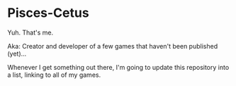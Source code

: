 # Pisces-Cetus

Yuh. That's me.

Aka:
Creator and developer of a few games that haven't been published (yet)...

Whenever I get something out there, I'm going to update this repository into a list, linking to all of my games.

<!---
Pisces-Cetus/Pisces-Cetus is a ✨ special ✨ repository because its `README.md` (this file) appears on your GitHub profile.
You can click the Preview link to take a look at your changes.
--->
